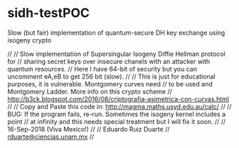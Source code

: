 # sidh-testPOC
Slow (but fair) implementation of quantum-secure DH key exchange using isogeny crypto

//
// Slow implementation of Supersingular Isogeny Diffie Hellman protocol for
// sharing secret keys over insecure chanels with an attacker with quantum resources.
// Here I have 64-bit of security but you can uncomment eA,eB to get 256 bit (slow).
// 
// This is just for educational purposes, it is vulnerable. Montgomery curves need
// to be used and Montgomery Ladder. More info on this crypto scheme 
// http://b3ck.blogspot.com/2016/08/criptografia-asimetrica-con-curvas.html
//
// Copy and Paste this code in: http://magma.maths.usyd.edu.au/calc/
//
// BUG: If the program fails, re-run. Sometimes the isogeny kernel includes a point
//      at infinity and this needs special treatment but I will fix it soon.
//
//  16-Sep-2018 (Viva Mexico!)
// 
// Eduardo Ruiz Duarte
// rduarte@ciencias.unam.mx
//


